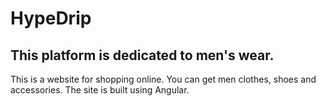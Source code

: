 # HypeDrip
## This platform is dedicated to men's wear.

This is a website for shopping online.
You can get men clothes, shoes and accessories.
The site is built using Angular.
